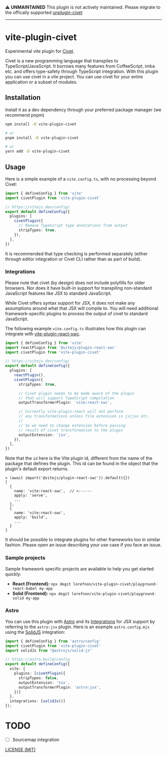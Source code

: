 :warning: **UNMAINTAINED** This plugin is not actively maintained. Please migrate to the offically supported [unplugin-civet](https://github.com/DanielXMoore/Civet/tree/main/integration/unplugin)

---

# vite-plugin-civet

Experimental vite plugin for [Civet](https://civet.dev).

Civet is a new programming language that transpiles to TypeScript/JavaScript. It borrows many features from CoffeeScript, imba etc. and offers type-safety through TypeScript integration. With this plugin you can use civet in a vite project. You can use civet for your entire application or a subset of modules.

## Installation

Install it as a dev dependency through your preferred package manager (we recommend pnpm)

```bash
npm install -D vite-plugin-civet

# or
pnpm install -D vite-plugin-civet

# or
yarn add -D vite-plugin-civet
```

## Usage

Here is a simple example of a `vite.config.ts`,
with no processing beyond Civet:

```ts
import { defineConfig } from 'vite'
import civetPlugin from 'vite-plugin-civet'

// https://vitejs.dev/config/
export default defineConfig({
  plugins: [
    civetPlugin({
      // Remove TypeScript type annotations from output
      stripTypes: true,
    }),
  ],
})
```

It is recommended that type checking is performed separately
(either through editor integration or Civet CLI rather than as part of build).

### Integrations

Please note that civet (by design) does not include polyfills for older browsers. Nor does it have built-in support for transpiling non-standard JavaScript features like JSX to standard JavaScript.

While Civet offers syntax support for JSX, it does not make any assumptions around what that JSX will compile to. You will need additional framework-specific plugins to process the output of civet to standard JavaScript.

The following example `vite.config.ts` illustrates how this plugin can integrate with [vite-plugin-react-swc](https://github.com/vitejs/vite-plugin-react-swc).

```ts
import { defineConfig } from 'vite'
import reactPlugin from '@vitejs/plugin-react-swc'
import civetPlugin from 'vite-plugin-civet'

// https://vitejs.dev/config/
export default defineConfig({
  plugins: [
    reactPlugin(),
    civetPlugin({
      stripTypes: true,

      // Civet plugin needs to be made aware of the plugin
      // that will support TypeScript compilation
      outputTransformerPlugin: 'vite:react-swc',

      // Currently vite-plugin-react will not perform
      // any transformations unless file extension is js/jsx etc.
      //
      // So we need to change extension before passing
      // result of civet transformation to the plugin
      outputExtension: 'jsx',
    }),
  ],
})
```

Note that the `id` here is the Vite plugin id, different from the name of the package that defines the plugin. This id can be found in the object that the plugin's default export returns.

```
> (await import('@vitejs/plugin-react-swc')).default({})
[
  {
    name: 'vite:react-swc',  // <------
    apply: 'serve',
    ...
  },
  {
    name: 'vite:react-swc',
    apply: 'build',
    ...
  }
]
```

It should be possible to integrate plugins for other frameworks too in similar fashion. Please open an issue describing your use case if you face an issue.

### Sample projects

Sample framework specific projects are available to help you get started quickly:

- **React (Frontend):** `npx degit lorefnon/vite-plugin-civet/playground-react-babel my-app`
- **Solid (Frontend):** `npx degit lorefnon/vite-plugin-civet/playground-solid my-app`

### Astro

You can use this plugin with [Astro](https://astro.build/) and its
[Integrations](https://docs.astro.build/en/guides/integrations-guide/)
for JSX support by referring to the `astro:jsx` plugin.
Here is an example `astro.config.mjs`
using the [SolidJS](https://www.solidjs.com/) integration:

```ts
import { defineConfig } from 'astro/config'
import civetPlugin from 'vite-plugin-civet'
import solidJs from "@astrojs/solid-js"

// https://astro.build/config
export default defineConfig({
  vite: {
    plugins: [civetPlugin({
      stripTypes: false,
      outputExtension: 'tsx',
      outputTransformerPlugin: 'astro:jsx',
    })]
  },
  integrations: [solidJs()]
});
```

# TODO

- [ ] Sourcemap integration

[LICENSE (MIT)](/LICENSE)
